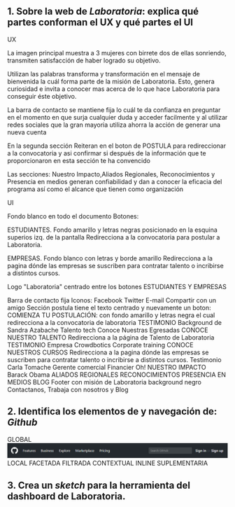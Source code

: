 ## 1. Sobre la web de *Laboratoria*: explica qué partes conforman el UX y qué partes el UI

UX

La imagen principal muestra a 3 mujeres con birrete dos de ellas sonriendo, transmiten satisfacción de
haber logrado su objetivo.

Utilizan  las  palabras transforma y transformación en el mensaje de bienvenida la cuál forma parte de
la misión de Laboratoria. Esto, genera curiosidad e invita a conocer mas acerca de lo que hace Laboratoria
para conseguir éste objetivo.

La barra de contacto se mantiene fija lo cuál te da confianza en preguntar en el momento en que surja
cualquier duda y acceder facilmente y  al utilizar redes sociales que la gran mayoria utiliza ahorra la acción de generar una nueva cuenta

En la segunda sección Reiteran en el boton de POSTULA para redireccionar  a la  convocatoria y asi confirmar si después de la información que te proporcionaron en esta sección te ha convencido  

Las secciones: Nuestro Impacto,Aliados Regionales, Reconocimientos y Presencia en medios generan confiabilidad y dan a conocer la eficacia del programa así como el alcance que tienen como organización


UI

Fondo blanco en todo el documento
Botones:  

ESTUDIANTES.  Fondo amarillo y letras negras posicionado en la esquina superios izq. de la pantalla
              Redirecciona a la convocatoria para postular a Laboratoria.

EMPRESAS. Fondo blanco con letras y borde amarillo
          Redirecciona a la pagina dónde las empresas se suscriben para contratar talento o incribirse a
          distintos cursos.

Logo "Laboratoria" centrado entre los botones ESTUDIANTES Y EMPRESAS

Barra de contacto fija
Iconos: Facebook
        Twitter
        E-mail Compartir con un amigo
 Sección postula tiene el texto centrado y nuevamente un boton:
 COMIENZA TU POSTULACIÓN: con fondo amarillo y letras negra el cual redirecciona a la convocatoria de laboratoria
 TESTIMONIO Background de Sandra Azabache
 Talento tech Conoce Nuestras Egresadas CONOCE NUESTRO TALENTO Redirecciona a la página de Talento de Laboratoria
 TESTIMONIO Empresa Crowdbotics
 Corporate training CONOCE NUESTROS CURSOS  Redirecciona a la pagina dónde las empresas se suscriben para contratar talento o incribirse a distintos cursos.
 Testimonio Carla Tomache Gerente comercial Financier Oh!
 NUESTRO IMPACTO
 Barack Obama
 ALIADOS REGIONALES
 RECONOCIMIENTOS
 PRESENCIA EN MEDIOS
 BLOG
 Footer con misión de Laboratoria background negro Contactanos, Trabaja con nosotros y Blog


## 2. Identifica los elementos de y navegación de: *Github*
GLOBAL
![Navegación Global](./images/GitHub1.png)
LOCAL
FACETADA
FILTRADA
CONTEXTUAL
INLINE
SUPLEMENTARIA
## 3. Crea un *sketch* para la herramienta del dashboard de Laboratoria.
